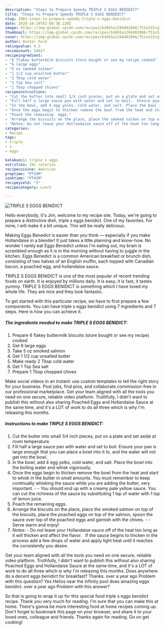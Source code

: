 ```yaml
---
description: "Steps to Prepare Speedy TRIPLE S EGGS BENIDICT"
title: "Steps to Prepare Speedy TRIPLE S EGGS BENIDICT"
slug: 1901-steps-to-prepare-speedy-triple-s-eggs-benidict
date: 2020-10-28T02:08:30.220Z
image: https://img-global.cpcdn.com/recipes/b3665a1284d82886/751x532cq70/triple-s-eggs-benidict-recipe-main-photo.jpg
thumbnail: https://img-global.cpcdn.com/recipes/b3665a1284d82886/751x532cq70/triple-s-eggs-benidict-recipe-main-photo.jpg
cover: https://img-global.cpcdn.com/recipes/b3665a1284d82886/751x532cq70/triple-s-eggs-benidict-recipe-main-photo.jpg
author: Hunter Ford
ratingvalue: 4.3
reviewcount: 34827
recipeingredient:
- "6 flakey buttermilk biscuits store bought or see my recipe cooked"
- "6 large eggs"
- "5 oz smoked salmon"
- "1 1/2 cup unsalted butter"
- "2 Tbsp cold water"
- "1 Tsp Sea salt"
- "1 Tbsp chopped chives"
recipeinstructions:
- "Cut the butter into small 1/4 inch pieces, put on a plate and set aside at room temperature."
- "Fill half a large sauce pan with water and set to boil.  Ensure your pan is large enough that you can place a bowl into it to, and the water will not get into the bowl."
- "In the bowl, add 4 egg yolks, cold water, and salt. Place the bowl into the boiling water and whisk vigorously."
- "Once the eggs begin to thicken remove the bowl from the heat and start to whisk in the butter in small amounts. You must remember to keep continually whisking the sauce while you are adding the butter, very important.   You should end up with a creamy pale yellow sauce.  You can cut the richness of the sauce by substituting 1 tsp of water with 1 tsp of lemon juice."
- "Poach the remaining  eggs."
- "Arrange the biscuits on the place, place the smoked salmon on top of the biscuits, place the poached eggs on top of the salmon, spoon the sauce over top of the poached eggs and garnish with the chives.   Serve warm and enjoy!"
- "Notes: Do not leave your Hollandaise sauce off of the heat too long as it will thicken and affect the flavor.    If the sauce begins to thicken in the process add a few drops of water and apply light heat until it reaches the consistently you desire."
categories:
- Recipe
tags:
- triple
- s
- eggs

katakunci: triple s eggs 
nutrition: 291 calories
recipecuisine: American
preptime: "PT19M"
cooktime: "PT43M"
recipeyield: "3"
recipecategory: Lunch

---
```



![TRIPLE S EGGS BENIDICT](https://img-global.cpcdn.com/recipes/b3665a1284d82886/751x532cq70/triple-s-eggs-benidict-recipe-main-photo.jpg)

Hello everybody, it's Jim, welcome to my recipe site. Today, we're going to prepare a distinctive dish, triple s eggs benidict. One of my favorites. For mine, I will make it a bit unique. This will be really delicious.

Making Eggs Benedict is easier than you think — especially if you make Hollandaise in a blender! It just takes a little planning and know-how. No wonder I rarely eat Eggs Benedict unless I&#39;m eating out, my brain is scrambled enough as it is in the morning without having to juggle in the kitchen. Eggs Benedict is a common American breakfast or brunch dish, consisting of two halves of an English muffin, each topped with Canadian bacon, a poached egg, and hollandaise sauce.

TRIPLE S EGGS BENIDICT is one of the most popular of recent trending foods on earth. It is enjoyed by millions daily. It is easy, it is fast, it tastes yummy. TRIPLE S EGGS BENIDICT is something which I have loved my whole life. They are nice and they look fantastic.


To get started with this particular recipe, we have to first prepare a few components. You can have triple s eggs benidict using 7 ingredients and 7 steps. Here is how you can achieve it.

<!--inarticleads1-->

##### The ingredients needed to make TRIPLE S EGGS BENIDICT:

1. Prepare 6 flakey buttermilk biscuits (store bought or see my recipe) cooked
1. Get 6 large eggs
1. Take 5 oz smoked salmon
1. Get 1 1/2 cup unsalted butter
1. Make ready 2 Tbsp cold water
1. Get 1 Tsp Sea salt
1. Prepare 1 Tbsp chopped chives


Make social videos in an instant: use custom templates to tell the right story for your business. Post jobs, find pros, and collaborate commission-free in our professional marketplace. Get your team aligned with all the tools you need on one secure, reliable video platform. Truthfully, I didn&#39;t want to publish this without also sharing Poached Eggs and Hollandaise Sauce at the same time, and it&#39;s a LOT of work to do all three which is why I&#39;m releasing this months. 

<!--inarticleads2-->

##### Instructions to make TRIPLE S EGGS BENIDICT:

1. Cut the butter into small 1/4 inch pieces, put on a plate and set aside at room temperature.
1. Fill half a large sauce pan with water and set to boil.  Ensure your pan is large enough that you can place a bowl into it to, and the water will not get into the bowl.
1. In the bowl, add 4 egg yolks, cold water, and salt. Place the bowl into the boiling water and whisk vigorously.
1. Once the eggs begin to thicken remove the bowl from the heat and start to whisk in the butter in small amounts. You must remember to keep continually whisking the sauce while you are adding the butter, very important.  -  - You should end up with a creamy pale yellow sauce.  You can cut the richness of the sauce by substituting 1 tsp of water with 1 tsp of lemon juice.
1. Poach the remaining  eggs.
1. Arrange the biscuits on the place, place the smoked salmon on top of the biscuits, place the poached eggs on top of the salmon, spoon the sauce over top of the poached eggs and garnish with the chives.  -  - Serve warm and enjoy!
1. Notes: - Do not leave your Hollandaise sauce off of the heat too long as it will thicken and affect the flavor.    If the sauce begins to thicken in the process add a few drops of water and apply light heat until it reaches the consistently you desire.


Get your team aligned with all the tools you need on one secure, reliable video platform. Truthfully, I didn&#39;t want to publish this without also sharing Poached Eggs and Hollandaise Sauce at the same time, and it&#39;s a LOT of work to do all three which is why I&#39;m releasing this months. Does anywhere do a decent eggs benidict for breakfast? Thanks. over a year ago Problem with this question? Yes Helios near the infinity pool does amazing eggs benidict. over a year ago Problem with this answer? 

So that is going to wrap it up for this special food triple s eggs benidict recipe. Thank you very much for reading. I'm sure that you can make this at home. There's gonna be more interesting food at home recipes coming up. Don't forget to bookmark this page on your browser, and share it to your loved ones, colleague and friends. Thanks again for reading. Go on get cooking!
